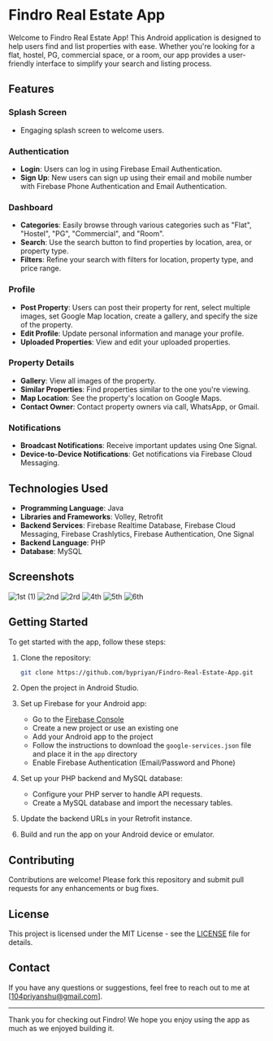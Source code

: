 # Findro Real Estate App

Welcome to Findro Real Estate App! This Android application is designed to help users find and list properties with ease. Whether you're looking for a flat, hostel, PG, commercial space, or a room, our app provides a user-friendly interface to simplify your search and listing process.

## Features

### Splash Screen
- Engaging splash screen to welcome users.

### Authentication
- **Login**: Users can log in using Firebase Email Authentication.
- **Sign Up**: New users can sign up using their email and mobile number with Firebase Phone Authentication and Email Authentication.

### Dashboard
- **Categories**: Easily browse through various categories such as "Flat", "Hostel", "PG", "Commercial", and "Room".
- **Search**: Use the search button to find properties by location, area, or property type.
- **Filters**: Refine your search with filters for location, property type, and price range.

### Profile
- **Post Property**: Users can post their property for rent, select multiple images, set Google Map location, create a gallery, and specify the size of the property.
- **Edit Profile**: Update personal information and manage your profile.
- **Uploaded Properties**: View and edit your uploaded properties.

### Property Details
- **Gallery**: View all images of the property.
- **Similar Properties**: Find properties similar to the one you're viewing.
- **Map Location**: See the property's location on Google Maps.
- **Contact Owner**: Contact property owners via call, WhatsApp, or Gmail.

### Notifications
- **Broadcast Notifications**: Receive important updates using One Signal.
- **Device-to-Device Notifications**: Get notifications via Firebase Cloud Messaging.

## Technologies Used
- **Programming Language**: Java
- **Libraries and Frameworks**: Volley, Retrofit
- **Backend Services**: Firebase Realtime Database, Firebase Cloud Messaging, Firebase Crashlytics, Firebase Authentication, One Signal
- **Backend Language**: PHP
- **Database**: MySQL

## Screenshots

![1st (1)](https://github.com/bypriyan/Findro-Real-Estate-App/assets/86232180/31c76cec-15f3-4bf1-af1a-6c29dfd508b1)
![2nd](https://github.com/bypriyan/Findro-Real-Estate-App/assets/86232180/ae4eb4c9-5fc8-4227-b8cf-c2af98e56eb7)
![2rd](https://github.com/bypriyan/Findro-Real-Estate-App/assets/86232180/7d6dbbd4-16fe-4df8-a1fe-2ee6ec65b62c)
![4th](https://github.com/bypriyan/Findro-Real-Estate-App/assets/86232180/9af8e24d-ba6c-44c4-b5c1-f4fbf4439b22)
![5th](https://github.com/bypriyan/Findro-Real-Estate-App/assets/86232180/85a36853-4ff4-481f-859f-6876b7c077eb)
![6th](https://github.com/bypriyan/Findro-Real-Estate-App/assets/86232180/2e2212ec-631c-45da-bfe4-50d486a6d532)

## Getting Started
To get started with the app, follow these steps:

1. Clone the repository:
    ```bash
    git clone https://github.com/bypriyan/Findro-Real-Estate-App.git
    ```

2. Open the project in Android Studio.

3. Set up Firebase for your Android app:
   - Go to the [Firebase Console](https://console.firebase.google.com/)
   - Create a new project or use an existing one
   - Add your Android app to the project
   - Follow the instructions to download the `google-services.json` file and place it in the `app` directory
   - Enable Firebase Authentication (Email/Password and Phone)

4. Set up your PHP backend and MySQL database:
   - Configure your PHP server to handle API requests.
   - Create a MySQL database and import the necessary tables.

5. Update the backend URLs in your Retrofit instance.

6. Build and run the app on your Android device or emulator.

## Contributing

Contributions are welcome! Please fork this repository and submit pull requests for any enhancements or bug fixes.

## License

This project is licensed under the MIT License - see the [LICENSE](LICENSE) file for details.

## Contact

If you have any questions or suggestions, feel free to reach out to me at [104priyanshu@gmail.com].

---

Thank you for checking out Findro! We hope you enjoy using the app as much as we enjoyed building it.

